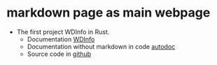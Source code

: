 # markdown page as main webpage

- The first project WDInfo in Rust.
  - Documentation [WDInfo](https://sinnud.github.io/rust_wdinfo/doc/settings.html)
  - Documentation without markdown in code [autodoc](https://sinnud.github.io/rust_wdinfo/autodoc/settings.html)
  - Source code in [github](https://github.com/sinnud/rustbook/tree/postgresql)